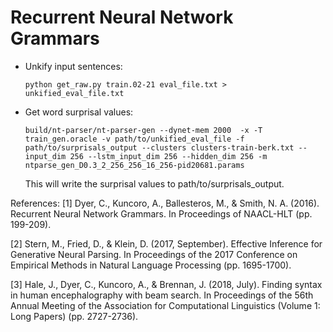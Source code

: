 # Recurrent Neural Network Grammars

* Unkify input sentences: 

    `python get_raw.py train.02-21 eval_file.txt > unkified_eval_file.txt`

* Get word surprisal values:

    `build/nt-parser/nt-parser-gen --dynet-mem 2000  -x -T train_gen.oracle -v path/to/unkified_eval_file -f path/to/surprisals_output --clusters clusters-train-berk.txt --input_dim 256 --lstm_input_dim 256 --hidden_dim 256 -m ntparse_gen_D0.3_2_256_256_16_256-pid20681.params`

    This will write the surprisal values to path/to/surprisals_output.

References:
[1] Dyer, C., Kuncoro, A., Ballesteros, M., & Smith, N. A. (2016). Recurrent Neural Network Grammars. In Proceedings of NAACL-HLT (pp. 199-209).

[2] Stern, M., Fried, D., & Klein, D. (2017, September). Effective Inference for Generative Neural Parsing. In Proceedings of the 2017 Conference on Empirical Methods in Natural Language Processing (pp. 1695-1700).

[3] Hale, J., Dyer, C., Kuncoro, A., & Brennan, J. (2018, July). Finding syntax in human encephalography with beam search. In Proceedings of the 56th Annual Meeting of the Association for Computational Linguistics (Volume 1: Long Papers) (pp. 2727-2736).
